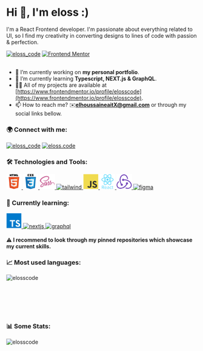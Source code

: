 <h1 align="left">Hi 👋, I'm eloss :)</h1>
<p align="left">I'm a React Frontend developer. I'm passionate about everything related to UI, so I find my creativity in converting designs to lines of code with passion & perfection.</p>

<div align="left">
<a href="https://twitter.com/eloss_code" target="blank"><img src="https://img.shields.io/twitter/follow/eloss_code?logo=twitter&style=for-the-badge" alt="eloss_code" /></a>
<a href="https://www.frontendmentor.io/profile/elosscode" target="blank"><img src="https://img.shields.io/badge/Frontend Mentor-eloss code-informational?style=for-the-badge&logo=frontendmentor" alt="Frontend Mentor" /></a>
</div>
<br/>

- 🔭 I’m currently working on **my personal portfolio**.
- 🌱 I’m currently learning **Typescript, NEXT.js & GraphQL**.
- 👨‍💻 All of my projects are available at [https://www.frontendmentor.io/profile/elosscode](https://www.frontendmentor.io/profile/elosscode).
- 📫 How to reach me? ✉️**elhoussaineaitX@gmail.com** or through my social links bellow.

<h3 align="left">🌍 Connect with me:</h3>
<p align="left">
<a href="https://twitter.com/eloss_code" target="blank"><img align="center" src="https://raw.githubusercontent.com/rahuldkjain/github-profile-readme-generator/master/src/images/icons/Social/twitter.svg" alt="eloss_code" height="30" width="40" /></a>
<a href="https://instagram.com/eloss.code" target="blank"><img align="center" src="https://raw.githubusercontent.com/rahuldkjain/github-profile-readme-generator/master/src/images/icons/Social/instagram.svg" alt="eloss.code" height="30" width="40" /></a>
</p>

<h3 align="left">🛠 Technologies and Tools:</h3>
<p align="left"> 
<a href="https://www.w3.org/html/" target="_blank" rel="noreferrer"> <img src="https://raw.githubusercontent.com/devicons/devicon/master/icons/html5/html5-original-wordmark.svg" alt="html5" width="40" height="40"/> </a>
<a href="https://www.w3schools.com/css/" target="_blank" rel="noreferrer"> <img src="https://raw.githubusercontent.com/devicons/devicon/master/icons/css3/css3-original-wordmark.svg" alt="css3" width="40" height="40"/> </a>
<a href="https://sass-lang.com" target="_blank" rel="noreferrer"> <img src="https://raw.githubusercontent.com/devicons/devicon/master/icons/sass/sass-original.svg" alt="sass" width="40" height="40"/> </a> 
<a href="https://tailwindcss.com/" target="_blank" rel="noreferrer"> <img src="https://www.vectorlogo.zone/logos/tailwindcss/tailwindcss-icon.svg" alt="tailwind" width="40" height="40"/> </a>
<a href="https://developer.mozilla.org/en-US/docs/Web/JavaScript" target="_blank" rel="noreferrer"> <img src="https://raw.githubusercontent.com/devicons/devicon/master/icons/javascript/javascript-original.svg" alt="javascript" width="40" height="40"/> </a> 
<a href="https://reactjs.org/" target="_blank" rel="noreferrer"> <img src="https://raw.githubusercontent.com/devicons/devicon/master/icons/react/react-original-wordmark.svg" alt="react" width="40" height="40"/> </a> 
<a href="https://redux.js.org" target="_blank" rel="noreferrer"> <img src="https://raw.githubusercontent.com/devicons/devicon/master/icons/redux/redux-original.svg" alt="redux" width="40" height="40"/> </a> 
<a href="https://www.figma.com/" target="_blank" rel="noreferrer"> <img src="https://www.vectorlogo.zone/logos/figma/figma-icon.svg" alt="figma" width="40" height="40"/> </a>
</p>

<h3 align="left">🚀 Currently learning:</h3>
<p align="left">
<a href="https://www.typescriptlang.org/" target="_blank" rel="noreferrer"> <img src="https://raw.githubusercontent.com/devicons/devicon/master/icons/typescript/typescript-original.svg" alt="typescript" width="40" height="40"/> </a>
<a href="https://nextjs.org/" target="_blank" rel="noreferrer"> <img src="https://res.cloudinary.com/startup-grind/image/upload/c_fill,dpr_2.0,f_auto,g_center,h_1080,q_100,w_1080/v1/gcs/platform-data-dsc/events/nextjs-boilerplate-logo.png" alt="nextjs" width="40" height="40"/> </a>
<a href="https://graphql.org" target="_blank" rel="noreferrer"> <img src="https://www.vectorlogo.zone/logos/graphql/graphql-icon.svg" alt="graphql" width="40" height="40"/> </a>
</p>
<h4>⚠️ I recommend to look through my pinned repositories which showcase my current skills.</h4>

<h3 align="left">📈 Most used languages:</h3>
<p align="left"><img align="left" src="https://github-readme-stats.vercel.app/api/top-langs?username=elosscode&show_icons=true&theme=onedark&locale=en&layout=compact" alt="elosscode" />
</p>
<br/>
<br/>
<br/>
<br/>
<br/>
<br/>
<div></div>

<h3 align="left">📊 Some Stats:</h3>
<p align="left">&nbsp;<img align="left" src="https://github-readme-stats.vercel.app/api?username=elosscode&show_icons=true&theme=onedark&locale=en" alt="elosscode" />
</p>
